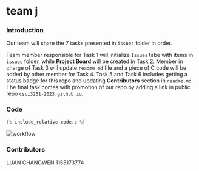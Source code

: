 # team j

### Introduction

Our team will share the 7 tasks presented in `issues` folder in order.

Team member responsible for Task 1 will initialize `Issues` tabe with items in `issues` folder, while **Project Board** will be created in Task 2. 
Member in charge of Task 3 will update `readme.md` file and a piece of C code will be added by other member for Task 4. Task 5 and Task 6 includes getting a status badge for this repo and updating **Contributors** section in `readme.md`. The final task comes with promotion of our repo by adding a link in public repo `csci3251-2023.github.io`.

### Code
```c
{% include_relative code.c %}
```
![workflow](https://github.com/csci3251-2023/project-team-j/actions/workflows/c-with-make/badge.svg)
### Contributors
LUAN CHANGWEN 1155173774

 
